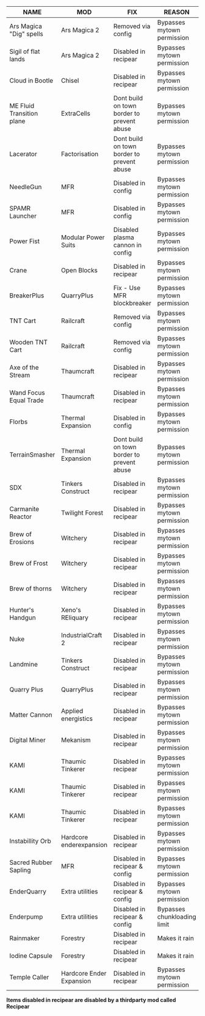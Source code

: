 |NAME| MOD| FIX| REASON|
|--------------------------|--------------------------|---------------------------------------|--------------------------|
|Ars Magica "Dig" spells	|Ars Magica 2	|Removed via config	|Bypasses mytown permission|
|Sigil of flat lands	|Ars Magica 2	|Disabled in recipear	|Bypasses mytown permission|
|Cloud in Bootle	|Chisel	|Disabled in recipear	|Bypasses mytown permission|
|ME Fluid Transition plane	|ExtraCells	|Dont build on town border to prevent abuse	|Bypasses mytown permission|
|Lacerator |Factorisation	|Dont build on town border to prevent abuse	|Bypasses mytown permission|
|NeedleGun	|MFR	|Disabled in config	|Bypasses mytown permission|
|SPAMR Launcher	|MFR	|Disabled in config	|Bypasses mytown permission|
|Power Fist	|Modular Power Suits	|Disabled plasma cannon in config	|Bypasses mytown permission|
|Crane	|Open Blocks	|Disabled in recipear	|Bypasses mytown permission|
|BreakerPlus	|QuarryPlus	|Fix - Use MFR blockbreaker	|Bypasses mytown permission|
|TNT Cart	|Railcraft	|Removed via config	|Bypasses mytown permission|
|Wooden TNT Cart	|Railcraft	|Removed via config	|Bypasses mytown permission|
|Axe of the Stream	|Thaumcraft	|Disabled in recipear	|Bypasses mytown permission|
|Wand Focus Equal Trade	|Thaumcraft	|Disabled in recipear	|Bypasses mytown permission|
|Florbs	|Thermal Expansion	|Disabled in config	|Bypasses mytown permission|
|TerrainSmasher	|Thermal Expansion	|Dont build on town border to prevent abuse	|Bypasses mytown permission|
|SDX	|Tinkers Construct	|Disabled in recipear	|Bypasses mytown permission|
|Carmanite Reactor	|Twilight Forest	|Disabled in recipear	|Bypasses mytown permission|
|Brew of Erosions	|Witchery	|Disabled in recipear	|Bypasses mytown permission|
|Brew of Frost	|Witchery	|Disabled in recipear	|Bypasses mytown permission|
|Brew of thorns	|Witchery	|Disabled in recipear	|Bypasses mytown permission|
|Hunter's Handgun	|Xeno's REliquary	|Disabled in recipear	|Bypasses mytown permission|
|Nuke	|IndustrialCraft 2	|Disabled in recipear	|Bypasses mytown permission|
|Landmine	|Tinkers Construct	|Disabled in recipear	|Bypasses mytown permission|
|Quarry Plus	|QuarryPlus	|Disabled in recipear	|Bypasses mytown permission|
|Matter Cannon	|Applied energistics	|Disabled in recipear	|Bypasses mytown permission|
|Digital Miner	|Mekanism	|Disabled in recipear	|Bypasses mytown permission|
|KAMI	|Thaumic Tinkerer	|Disabled in recipear	|Bypasses mytown permission|
|KAMI	|Thaumic Tinkerer	|Disabled in recipear	|Bypasses mytown permission|
|KAMI	|Thaumic Tinkerer	|Disabled in recipear	|Bypasses mytown permission|
|Instabillity Orb	|Hardcore enderexpansion	|Disabled in recipear	|Bypasses mytown permission|
|Sacred Rubber Sapling	|MFR	|Disabled in recipear & config|Bypasses mytown permission|
|EnderQuarry|Extra utilities|Disabled in recipear & config|Bypasses mytown permission|
|Enderpump|Extra utilities|Disabled in recipear & config|Bypasses chunkloading limit|
|Rainmaker|Forestry|Disabled in recipear|Makes it rain|
|Iodine Capsule|Forestry|Disabled in recipear|Makes it rain|
|Temple Caller|Hardcore Ender Expansion|Disabled in recipear|Bypasses mytown permission|

**Items disabled in recipear are disabled by a thirdparty mod called Recipear**
